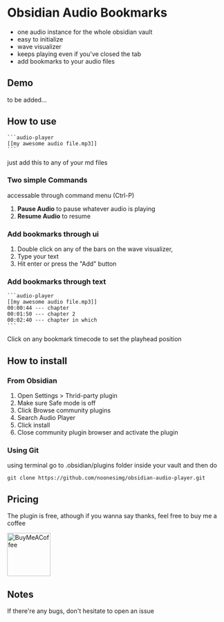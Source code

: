 # Obsidian Audio Bookmarks

- one audio instance for the whole obsidian vault
- easy to initialize
- wave visualizer 
- keeps playing even if you've closed the tab
- add bookmarks to your audio files

## Demo
to be added...

## How to use
~~~
```audio-player
[[my awesome audio file.mp3]]
```
~~~
just add this to any of your md files

### Two simple Commands
accessable through command menu (Ctrl-P)

1. **Pause Audio** to pause whatever audio is playing
2. **Resume Audio** to resume 

### Add bookmarks through ui

1. Double click on any of the bars on the wave visualizer, 
2. Type your text
3. Hit enter or press the "Add" button

### Add bookmarks through text
~~~
```audio-player
[[my awesome audio file.mp3]]
00:00:44 --- chapter
00:01:50 --- chapter 2 
00:02:40 --- chapter in which 
```
~~~
Click on any bookmark timecode to set the playhead position

## How to install

### From Obsidian

1. Open Settings > Thrid-party plugin
2. Make sure Safe mode is off
3. Click Browse community plugins
4. Search Audio Player
5. Click install
6. Close community plugin browser and activate the plugin

### Using Git
using terminal go to .obsidian/plugins folder inside your vault
and then do 

```
git clone https://github.com/noonesimg/obsidian-audio-player.git
```

## Pricing
The plugin is free, athough if you wanna say thanks, feel free to buy me a coffee

[<img src="https://cdn.buymeacoffee.com/buttons/v2/default-yellow.png" alt="BuyMeACoffee" width="100">](https://www.buymeacoffee.com/noonesimg)


## Notes 
If there're any bugs, don't hesitate to open an issue 
